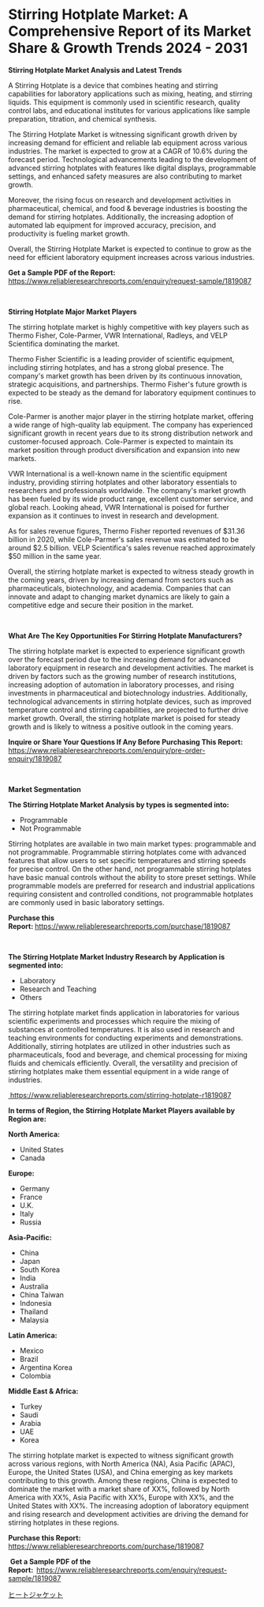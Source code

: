 <p><h1>Stirring Hotplate Market: A Comprehensive Report of its Market Share & Growth Trends 2024 - 2031</h1></p><p><strong>Stirring Hotplate Market Analysis and Latest Trends</strong></p>
<p><p>A Stirring Hotplate is a device that combines heating and stirring capabilities for laboratory applications such as mixing, heating, and stirring liquids. This equipment is commonly used in scientific research, quality control labs, and educational institutes for various applications like sample preparation, titration, and chemical synthesis.</p><p>The Stirring Hotplate Market is witnessing significant growth driven by increasing demand for efficient and reliable lab equipment across various industries. The market is expected to grow at a CAGR of 10.6% during the forecast period. Technological advancements leading to the development of advanced stirring hotplates with features like digital displays, programmable settings, and enhanced safety measures are also contributing to market growth.</p><p>Moreover, the rising focus on research and development activities in pharmaceutical, chemical, and food & beverage industries is boosting the demand for stirring hotplates. Additionally, the increasing adoption of automated lab equipment for improved accuracy, precision, and productivity is fueling market growth.</p><p>Overall, the Stirring Hotplate Market is expected to continue to grow as the need for efficient laboratory equipment increases across various industries.</p></p>
<p><strong>Get a Sample PDF of the Report:&nbsp;</strong> <a href="https://www.reliableresearchreports.com/enquiry/request-sample/1819087">https://www.reliableresearchreports.com/enquiry/request-sample/1819087</a></p>
<p>&nbsp;</p>
<p><strong>Stirring Hotplate Major Market Players</strong></p>
<p><p>The stirring hotplate market is highly competitive with key players such as Thermo Fisher, Cole-Parmer, VWR International, Radleys, and VELP Scientifica dominating the market. </p><p>Thermo Fisher Scientific is a leading provider of scientific equipment, including stirring hotplates, and has a strong global presence. The company's market growth has been driven by its continuous innovation, strategic acquisitions, and partnerships. Thermo Fisher's future growth is expected to be steady as the demand for laboratory equipment continues to rise.</p><p>Cole-Parmer is another major player in the stirring hotplate market, offering a wide range of high-quality lab equipment. The company has experienced significant growth in recent years due to its strong distribution network and customer-focused approach. Cole-Parmer is expected to maintain its market position through product diversification and expansion into new markets.</p><p>VWR International is a well-known name in the scientific equipment industry, providing stirring hotplates and other laboratory essentials to researchers and professionals worldwide. The company's market growth has been fueled by its wide product range, excellent customer service, and global reach. Looking ahead, VWR International is poised for further expansion as it continues to invest in research and development.</p><p>As for sales revenue figures, Thermo Fisher reported revenues of $31.36 billion in 2020, while Cole-Parmer's sales revenue was estimated to be around $2.5 billion. VELP Scientifica's sales revenue reached approximately $50 million in the same year.</p><p>Overall, the stirring hotplate market is expected to witness steady growth in the coming years, driven by increasing demand from sectors such as pharmaceuticals, biotechnology, and academia. Companies that can innovate and adapt to changing market dynamics are likely to gain a competitive edge and secure their position in the market.</p></p>
<p>&nbsp;</p>
<p><strong>What Are The Key Opportunities For Stirring Hotplate Manufacturers?</strong></p>
<p><p>The stirring hotplate market is expected to experience significant growth over the forecast period due to the increasing demand for advanced laboratory equipment in research and development activities. The market is driven by factors such as the growing number of research institutions, increasing adoption of automation in laboratory processes, and rising investments in pharmaceutical and biotechnology industries. Additionally, technological advancements in stirring hotplate devices, such as improved temperature control and stirring capabilities, are projected to further drive market growth. Overall, the stirring hotplate market is poised for steady growth and is likely to witness a positive outlook in the coming years.</p></p>
<p><strong>Inquire or Share Your Questions If Any Before Purchasing This Report:</strong> <a href="https://www.reliableresearchreports.com/enquiry/pre-order-enquiry/1819087">https://www.reliableresearchreports.com/enquiry/pre-order-enquiry/1819087</a></p>
<p>&nbsp;</p>
<p><strong>Market Segmentation</strong></p>
<p><strong>The Stirring Hotplate Market Analysis by types is segmented into:</strong></p>
<p><ul><li>Programmable</li><li>Not Programmable</li></ul></p>
<p><p>Stirring hotplates are available in two main market types: programmable and not programmable. Programmable stirring hotplates come with advanced features that allow users to set specific temperatures and stirring speeds for precise control. On the other hand, not programmable stirring hotplates have basic manual controls without the ability to store preset settings. While programmable models are preferred for research and industrial applications requiring consistent and controlled conditions, not programmable hotplates are commonly used in basic laboratory settings.</p></p>
<p><strong>Purchase this Report:&nbsp;</strong><a href="https://www.reliableresearchreports.com/purchase/1819087">https://www.reliableresearchreports.com/purchase/1819087</a></p>
<p>&nbsp;</p>
<p><strong>The Stirring Hotplate Market Industry Research by Application is segmented into:</strong></p>
<p><ul><li>Laboratory</li><li>Research and Teaching</li><li>Others</li></ul></p>
<p><p>The stirring hotplate market finds application in laboratories for various scientific experiments and processes which require the mixing of substances at controlled temperatures. It is also used in research and teaching environments for conducting experiments and demonstrations. Additionally, stirring hotplates are utilized in other industries such as pharmaceuticals, food and beverage, and chemical processing for mixing fluids and chemicals efficiently. Overall, the versatility and precision of stirring hotplates make them essential equipment in a wide range of industries.</p></p>
<p><a href="https://www.reliableresearchreports.com/stirring-hotplate-r1819087">&nbsp;https://www.reliableresearchreports.com/stirring-hotplate-r1819087</a></p>
<p><strong>In terms of Region, the Stirring Hotplate Market Players available by Region are:</strong></p>
<p>
    <p> <strong> North America: </strong>
        <ul>
            <li>United States</li>
            <li>Canada</li>
        </ul>
        </p> 
    <p> <strong> Europe: </strong>
        <ul>
            <li>Germany</li>
            <li>France</li>
            <li>U.K.</li>
            <li>Italy</li>
            <li>Russia</li>
        </ul>
        </p> 
    <p> <strong> Asia-Pacific: </strong>
        <ul>
            <li>China</li>
            <li>Japan</li>
            <li>South Korea</li>
            <li>India</li>
            <li>Australia</li>
            <li>China Taiwan</li>
            <li>Indonesia</li>
            <li>Thailand</li>
            <li>Malaysia</li>
        </ul>
        </p> 
    <p> <strong> Latin America: </strong>
        <ul>
            <li>Mexico</li>
            <li>Brazil</li>
            <li>Argentina Korea</li>
            <li>Colombia</li>
        </ul>
        </p> 
    <p> <strong> Middle East & Africa: </strong>
        <ul>
            <li>Turkey</li>
            <li>Saudi</li>
            <li>Arabia</li>
            <li>UAE</li>
            <li>Korea</li>
        </ul>
    </p>
    </p>
<p><p>The stirring hotplate market is expected to witness significant growth across various regions, with North America (NA), Asia Pacific (APAC), Europe, the United States (USA), and China emerging as key markets contributing to this growth. Among these regions, China is expected to dominate the market with a market share of XX%, followed by North America with XX%, Asia Pacific with XX%, Europe with XX%, and the United States with XX%. The increasing adoption of laboratory equipment and rising research and development activities are driving the demand for stirring hotplates in these regions.</p></p>
<p><strong>Purchase this Report: </strong><a href="https://www.reliableresearchreports.com/purchase/1819087">https://www.reliableresearchreports.com/purchase/1819087</a></p>
<p>&nbsp;<strong>Get a Sample PDF of the Report:&nbsp;&nbsp;</strong><a href="https://www.reliableresearchreports.com/enquiry/request-sample/1819087">https://www.reliableresearchreports.com/enquiry/request-sample/1819087</a></p>
<p><strong></strong></p>
<p><p><a href="https://github.com/mohamedbakry57/Market-Research-Report-List-3/blob/main/364732930414.md">ヒートジャケット</a></p></p>